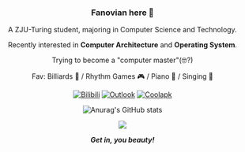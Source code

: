 <div id="title" align=center>

### Fanovian here 👋

A ZJU-Turing student, majoring in Computer Science and Technology.

Recently interested in **Computer Architecture** and **Operating System**.

Trying to become a "computer master"(🤓?)

Fav: Billiards 🎱 / Rhythm Games 🎮 / Piano 🎹 / Singing 🎤

[![Bilibili](https://img.shields.io/badge/Bilibili-%E4%BA%94%E4%BC%8F%E4%BA%BF%E5%AE%89-pink
)](https://space.bilibili.com/85414704)
[![Outlook](https://img.shields.io/badge/Outlook-Frankoxer-deepskyblue)](frankoxer@outlook.com)
[![Coolapk](https://img.shields.io/badge/Coolapk-%E4%BA%94%E4%BC%8F%E4%BA%BF%E5%AE%89-green)](https://www.coolapk.com/u/1100645)

![Anurag's GitHub stats](https://github-readme-stats.vercel.app/api?username=Frankoxer&show_icons=true&theme=transparent)

![](https://komarev.com/ghpvc/?username=Frankoxer&style=for-the-badge)

***Get in, you beauty!***

</div>

